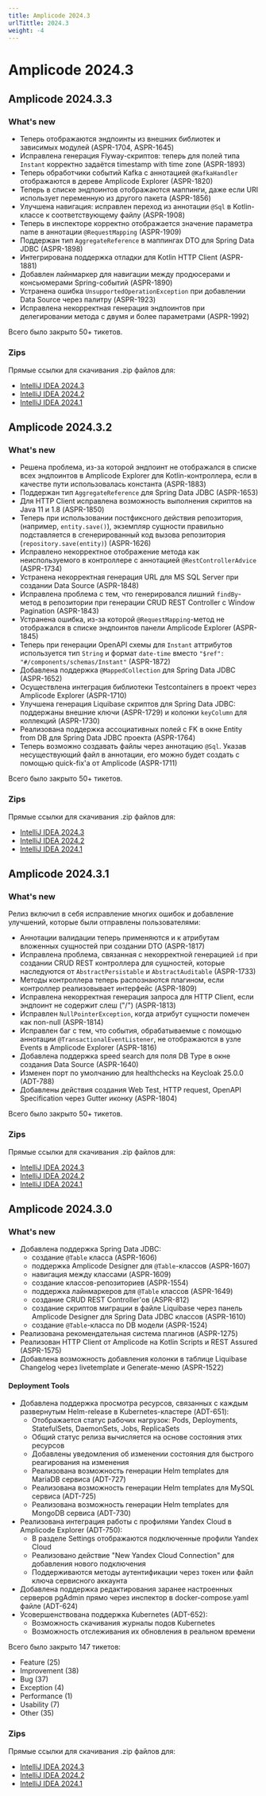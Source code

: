 ```yaml
---
title: Amplicode 2024.3
urlTittle: 2024.3
weight: -4
---
```


# Amplicode 2024.3


## Amplicode 2024.3.3

### What's new

* Теперь отображаются эндпоинты из внешних библиотек и зависимых модулей (ASPR-1704, ASPR-1645)
* Исправлена генерация Flyway-скриптов: теперь для полей типа `Instant` корректно задаётся timestamp with time zone (ASPR-1893)
* Теперь обработчики событий Kafka c аннотацией `@KafkaHandler` отображаются в дереве Amplicode Explorer (ASPR-1820)
* Теперь в списке эндпоинтов отображаются маппинги, даже если URI использует переменную из другого пакета (ASPR-1856)
* Улучшена навигация: исправлен переход из аннотации `@Sql` в Kotlin-классе к соответствующему файлу (ASPR-1908)
* Теперь в инспекторе корректно отображается значение параметра name в аннотации `@RequestMapping` (ASPR-1909)
* Поддержан тип `AggregateReference` в маппингах DTO для Spring Data JDBC (ASPR-1898)
* Интегрирована поддержка отладки для Kotlin HTTP Client (ASPR-1881)
* Добавлен лайнмаркер для навигации между продюсерами и консьюмерами Spring-событий (ASPR-1890)
* Устранена ошибка `UnsupportedOperationException` при добавлении Data Source через палитру (ASPR-1923)
* Исправлена некорректная генерация эндпоинтов при делегировании метода с двумя и более параметрами (ASPR-1992)

Всего было закрыто 50+ тикетов.

### Zips

Прямые ссылки для скачивания .zip файлов для:
* [IntelliJ IDEA 2024.3](https://amplicode.ru/Amplicode/amplicode-2024.3.3-243-EAP.zip)
* [IntelliJ IDEA 2024.2](https://amplicode.ru/Amplicode/amplicode-2024.3.3-242-EAP.zip)
* [IntelliJ IDEA 2024.1](https://amplicode.ru/Amplicode/amplicode-2024.3.3-241-EAP.zip)

## Amplicode 2024.3.2

### What's new

* Решена проблема, из-за которой эндпоинт не отображался в списке всех эндпоинтов в Amplicode Explorer для Kotlin-контроллера, если в качестве пути использовалась константа (ASPR-1883)
* Поддержан тип `AggregateReference` для Spring Data JDBC (ASPR-1653)
* Для HTTP Client исправлена возможность выполнения скриптов на Java 11 и 1.8 (ASPR-1850)
* Теперь при использовании постфиксного действия репозитория, (например, `entity.save()`), экземпляр сущности правильно подставляется в сгенерированный код вызова репозитория (`repository.save(entity)`) (ASPR-1626)
* Исправлено некорректное отображение метода как неиспользуемого в контроллере с аннотацией `@RestControllerAdvice` (ASPR-1734)
* Устранена некорректная генерация URL для MS SQL Server при создании Data Source (ASPR-1848)
* Исправлена проблема с тем, что генерировался лишний `findBy`-метод в репозитории при генерации CRUD REST Controller с Window Pagination (ASPR-1843) 
* Устранена ошибка, из-за которой `@RequestMapping`-метод не отображался в списке эндпоинтов панели Amplicode Explorer (ASPR-1845)
* Теперь при генерации OpenAPI схемы для `Instant` аттрибутов используется тип `String` и формат `date-time` вместо `"$ref": "#/components/schemas/Instant"` (ASPR-1872)
* Добавлена поддержка `@MappedCollection` для Spring Data JDBC (ASPR-1652)
* Осуществлена интеграция библиотеки Testcontainers в проект через Amplicode Explorer (ASPR-1710)
* Улучшена генерация Liquibase скриптов для Spring Data JDBC: поддержаны внешние ключи (ASPR-1729) и колонки `keyColumn` для коллекций (ASPR-1730)
* Реализована поддержка ассоциативных полей с FK в окне Entity from DB для Spring Data JDBC проекта (ASPR-1764)
* Теперь возможно создавать файлы через аннотацию `@Sql`. Указав несуществующий файл в аннотации, его можно будет создать с помощью quick-fix'а от Amplicode (ASPR-1711)

Всего было закрыто 50+ тикетов.

### Zips

Прямые ссылки для скачивания .zip файлов для:
* [IntelliJ IDEA 2024.3](https://amplicode.ru/Amplicode/amplicode-2024.3.2-243-EAP.zip)
* [IntelliJ IDEA 2024.2](https://amplicode.ru/Amplicode/amplicode-2024.3.2-242-EAP.zip)
* [IntelliJ IDEA 2024.1](https://amplicode.ru/Amplicode/amplicode-2024.3.2-241-EAP.zip)

## Amplicode 2024.3.1

### What's new

Релиз включил в себя исправление многих ошибок и добавление улучшений, которые были отправлены пользователями:
* Аннотации валидации теперь применяются и к атрибутам вложенных сущностей при создании DTO (ASPR-1817)
* Исправлена проблема, связанная с некорректной генерацией `id` при создании CRUD REST контроллера для сущностей, которые наследуются от `AbstractPersistable` и `AbstractAuditable` (ASPR-1733)
* Методы контроллера теперь распознаются плагином, если контроллер реализовывает интерфейс (ASPR-1809)
* Исправлена некорректная генерация запроса для HTTP Client, если эндпоинт не содержит слеш ("/") (ASPR-1813)
* Исправлен `NullPointerException`, когда атрибут сущности помечен как non-null (ASPR-1814)
* Исправлен баг с тем, что события, обрабатываемые с помощью аннотации `@TransactionalEventListener`, не отображаются в узле Events в Amplicode Explorer (ASPR-1816)
* Добавлена поддержка speed search для поля DB Type в окне создания Data Source (ASPR-1640)
* Изменен порт по умолчанию для healthchecks на Keycloak 25.0.0 (ADT-788)
* Добавлены действия создания Web Test, HTTP request, OpenAPI Specification через Gutter иконку (ASPR-1804)

Всего было закрыто 50+ тикетов.

### Zips

Прямые ссылки для скачивания .zip файлов для:
* [IntelliJ IDEA 2024.3](https://amplicode.ru/Amplicode/amplicode-2024.3.1-243-EAP.zip)
* [IntelliJ IDEA 2024.2](https://amplicode.ru/Amplicode/amplicode-2024.3.1-242-EAP.zip)
* [IntelliJ IDEA 2024.1](https://amplicode.ru/Amplicode/amplicode-2024.3.1-241-EAP.zip)

## Amplicode 2024.3.0

### What's new

* Добавлена поддержка Spring Data JDBC:
  * создание `@Table` класса (ASPR-1606)
  * поддержка Amplicode Designer для `@Table`-классов (ASPR-1607)
  * навигация между классами (ASPR-1609)
  * создание классов-репозиториев (ASPR-1554)
  * поддержка лайнмаркеров для `@Table` классов (ASPR-1649)
  * создание CRUD REST Controller'ов (ASPR-812)
  * создание скриптов миграции в файле Liquibase через панель Amplicode Designer для Spring Data JDBC классов (ASPR-1610)
  * создание `@Table`-класса по DB модели (ASPR-1524) 
* Реализована рекомендательная система плагинов (ASPR-1275)
* Реализован HTTP Client от Amplicode на Kotlin Scripts и REST Assured (ASPR-1575)
* Добавлена возможность добавления колонки в таблице Liquibase Changelog через livetemplate и Generate-меню (ASPR-1522)

#### Deployment Tools

* Добавлена поддержка просмотра ресурсов, связанных с каждым развернутым Helm-release в Kubernetes-кластере (ADT-651):
  * Отображается статус рабочих нагрузок: Pods, Deployments, StatefulSets, DaemonSets, Jobs, ReplicaSets
  * Общий статус релиза вычисляется на основе состояния этих ресурсов
  * Добавлены уведомления об изменении состояния для быстрого реагирования на изменения
  * Реализована возможность генерации Helm templates для MariaDB сервиса (ADT-727)
  * Реализована возможность генерации Helm templates для MySQL сервиса (ADT-725)
  * Реализована возможность генерации Helm templates для MongoDB сервиса (ADT-730)
* Реализована интеграция работы с профилями Yandex Cloud в Amplicode Explorer (ADT-750):
  * В разделе Settings отображаются подключенные профили Yandex Cloud
  * Реализовано действие "New Yandex Cloud Connection" для добавления нового подключения
  * Поддерживаются методы аутентификации через токен или файл ключа сервисного аккаунта
* Добавлена поддержка редактирования заранее настроенных серверов pgAdmin прямо через инспектор в docker-compose.yaml файле (ADT-624)
* Усовершенствована поддержка Kubernetes (ADT-652):
  * Возможность скачивания журналы подов Kubernetes
  * Возможность отслеживания их обновления в реальном времени

Всего было закрыто 147 тикетов:
* Feature (25)
* Improvement (38)
* Bug (37)
* Exception (4)
* Performance (1)
* Usability (7)
* Other (35)

### Zips

Прямые ссылки для скачивания .zip файлов для:
* [IntelliJ IDEA 2024.3](https://amplicode.ru/Amplicode/amplicode-2024.3.0-243-EAP.zip)
* [IntelliJ IDEA 2024.2](https://amplicode.ru/Amplicode/amplicode-2024.3.0-242-EAP.zip)
* [IntelliJ IDEA 2024.1](https://amplicode.ru/Amplicode/amplicode-2024.3.0-241-EAP.zip)
